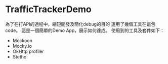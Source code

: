 # TrafficTrackerDemo

為了在打API的過程中，縮短開發及簡化debug的目的
運用了幾個工具在這包code。
這是一個簡單的Demo App，展示如何達成。
使用到的工具及套件如下：
  - Mockoon
  - Mocky.io
  - OkHttp profiler
  - Stetho
